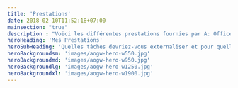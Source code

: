 ```yaml
---
title: 'Prestations'
date: 2018-02-10T11:52:18+07:00
mainsection: "true"
description : "Voici les différentes prestations fournies par A: Office Gestion Web votre Assistante de Direction."
heroHeading: 'Mes Prestations'
heroSubHeading: 'Quelles tâches devriez-vous externaliser et pour quelles raisons ?'
heroBackgroundsm: 'images/aogw-hero-w550.jpg'
heroBackgroundmd: 'images/aogw-hero-w950.jpg'
heroBackgroundlg: 'images/aogw-hero-w1250.jpg'
heroBackgroundxl: 'images/aogw-hero-w1900.jpg'
---
```

